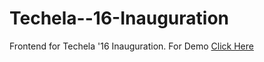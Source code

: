 # Techela--16-Inauguration
Frontend for Techela '16 Inauguration.
For Demo [Click Here](http://sit-coders.github.io/Techela--16-Inauguration/)
